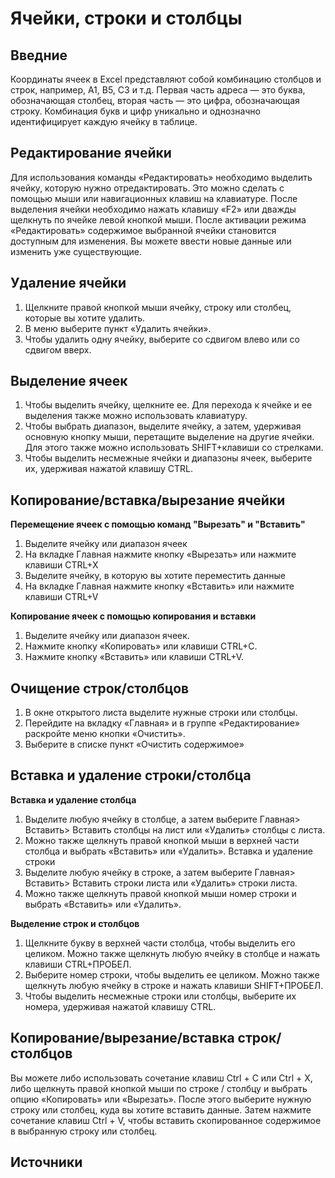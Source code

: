 # Ячейки, строки и столбцы
##  Введние
Координаты ячеек в Excel представляют собой комбинацию столбцов и строк, например, A1, B5, C3 и т.д. 
Первая часть адреса — это буква, обозначающая столбец, вторая часть — это цифра, обозначающая строку. 
Комбинация букв и цифр уникально и однозначно идентифицирует каждую ячейку в таблице.
## Редактирование ячейки
Для использования команды «Редактировать» необходимо выделить ячейку, которую нужно отредактировать. 
Это можно сделать с помощью мыши или навигационных клавиш на клавиатуре. После выделения ячейки необходимо нажать клавишу «F2» или дважды щелкнуть по ячейке левой кнопкой мыши.
После активации режима «Редактировать» содержимое выбранной ячейки становится доступным для изменения. Вы можете ввести новые данные или изменить уже существующие.

## Удаление ячейки
1.	Щелкните правой кнопкой мыши ячейку, строку или столбец, которые вы хотите удалить.
2.	В меню выберите пункт «Удалить ячейки».
3.	Чтобы удалить одну ячейку, выберите со сдвигом влево или со сдвигом вверх. 

## Выделение ячеек
1.	Чтобы выделить ячейку, щелкните ее. Для перехода к ячейке и ее выделения также можно использовать клавиатуру.
2.	Чтобы выбрать диапазон, выделите ячейку, а затем, удерживая основную кнопку мыши, перетащите выделение на другие ячейки. Для этого также можно использовать SHIFT+клавиши со стрелками.
3.	Чтобы выделить несмежные ячейки и диапазоны ячеек, выберите их, удерживая нажатой клавишу CTRL.

## Копирование/вставка/вырезание ячейки
**Перемещение ячеек с помощью команд "Вырезать" и "Вставить"**
1.	Выделите ячейку или диапазон ячеек
2.	На вкладке Главная нажмите кнопку «Вырезать» или нажмите клавиши CTRL+X
3.	Выделите ячейку, в которую вы хотите переместить данные
4.	На вкладке Главная нажмите кнопку «Вставить» или нажмите клавиши CTRL+V

**Копирование ячеек с помощью копирования и вставки**
1.	Выделите ячейку или диапазон ячеек.
2.	Нажмите кнопку «Копировать» или клавиши CTRL+C.
3.	Нажмите кнопку «Вставить» или клавиши CTRL+V.

## Очищение строк/столбцов
1.	В окне открытого листа выделите нужные строки или столбцы.
2.	Перейдите на вкладку «Главная» и в группе «Редактирование» раскройте меню кнопки «Очистить».
3.	Выберите в списке пункт «Очистить содержимое»


## Вставка и удаление строки/столбца
**Вставка и удаление столбца**
1.	Выделите любую ячейку в столбце, а затем выберите Главная> Вставить> Вставить столбцы на лист или «Удалить» столбцы с листа.
2.	Можно также щелкнуть правой кнопкой мыши в верхней части столбца и выбрать «Вставить» или «Удалить». 
Вставка и удаление строки
1.	Выделите любую ячейку в строке, а затем выберите Главная> Вставить> Вставить строки листа или «Удалить» строки листа.
2.	Можно также щелкнуть правой кнопкой мыши номер строки и выбрать «Вставить» или «Удалить».

**Выделение строк и столбцов**
1.	Щелкните букву в верхней части столбца, чтобы выделить его целиком. Можно также щелкнуть любую ячейку в столбце и нажать клавиши CTRL+ПРОБЕЛ.
2.	Выберите номер строки, чтобы выделить ее целиком. Можно также щелкнуть любую ячейку в строке и нажать клавиши SHIFT+ПРОБЕЛ.
3.	Чтобы выделить несмежные строки или столбцы, выберите их номера, удерживая нажатой клавишу CTRL.

## Копирование/вырезание/вставка строк/столбцов
Вы можете либо использовать сочетание клавиш Ctrl + C или Ctrl + X, либо щелкнуть правой кнопкой мыши по строке / столбцу и выбрать опцию «Копировать» или «Вырезать». 
После этого выберите нужную строку или столбец, куда вы хотите вставить данные. Затем нажмите сочетание клавиш Ctrl + V, чтобы вставить скопированное содержимое в выбранную строку или столбец.

## Источники
[google]: https://support.microsoft.com/ru-ru/office
[google]: https://translated.turbopages.org/proxy_u/en-ru.ru
[google]: https://otvetimtut.ru/koordinaty-yaceek-v-excel-cto-eto-takoe-i-dlya-cego-nuzno-znat
